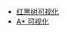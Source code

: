 - [红黑树可视化](https://abiesjqq.github.io/Abies_Notebook/CourseNotes/Advance%20Data%20Structure/RBTree_visualizer.html)
- [A* 可视化](https://abiesjqq.github.io/Abies_Notebook/NoflowersNotes/%E4%BA%BA%E5%B7%A5%E6%99%BA%E8%83%BD%E5%9F%BA%E7%A1%80/%E5%90%AF%E5%8F%91%E5%BC%8F%E6%90%9C%E7%B4%A2%E7%AE%97%E6%B3%95/a_star.html)